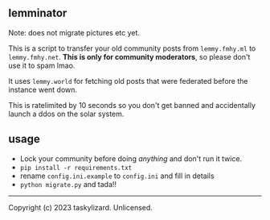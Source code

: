 ## lemminator

Note: does not migrate pictures etc yet.

This is a script to transfer your old community posts from `lemmy.fmhy.ml` to `lemmy.fmhy.net`.
**This is only for community moderators**, so please don't use it to spam lmao. 

It uses `lemmy.world` for fetching old posts that were federated before the instance went down. 

This is ratelimited by 10 seconds so you don't get banned and accidentally launch a ddos on the solar system.

## usage
- Lock your community before doing *anything* and don't run it twice.
- `pip install -r requirements.txt`
- rename `config.ini.example` to `config.ini` and fill in details
- `python migrate.py` and tada!!

---

Copyright (c) 2023 taskylizard. Unlicensed.

